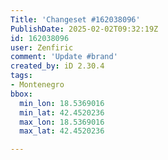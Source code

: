 ```yaml
---
Title: 'Changeset #162038096'
PublishDate: 2025-02-02T09:32:19Z
id: 162038096
user: Zenfiric
comment: 'Update #brand'
created_by: iD 2.30.4
tags:
- Montenegro
bbox:
  min_lon: 18.5369016
  min_lat: 42.4520236
  max_lon: 18.5369016
  max_lat: 42.4520236

---
```

